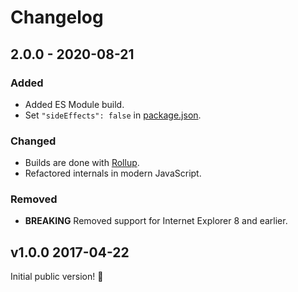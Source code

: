 # Changelog

## 2.0.0 - 2020-08-21

### Added

- Added ES Module build.
- Set `"sideEffects": false` in [package.json](./package.json).

### Changed

- Builds are done with [Rollup](http://rollupjs.org).
- Refactored internals in modern JavaScript.

### Removed

- **BREAKING** Removed support for Internet Explorer 8 and earlier.

## v1.0.0 2017-04-22

Initial public version! :tada:
